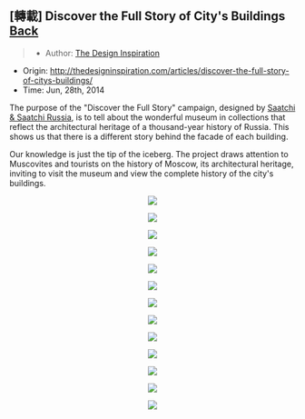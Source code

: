 ## [轉載] Discover the Full Story of City's Buildings [Back](./../post.md)

> - Author: [The Design Inspiration](https://github.com/gorkamolero)
- Origin: http://thedesigninspiration.com/articles/discover-the-full-story-of-citys-buildings/ 
- Time: Jun, 28th, 2014

The purpose of the "Discover the Full Story" campaign, designed by [Saatchi &amp; Saatchi Russia](http://saatchi.ru/ru-ru/), is to tell about the wonderful museum in collections that reflect the architectural heritage of a thousand-year history of Russia. This shows us that there is a different story behind the facade of each building.

Our knowledge is just the tip of the iceberg. The project draws attention to Muscovites and tourists on the history of Moscow, its architectural heritage, inviting to visit the museum and view the complete history of the city's buildings.

<p align="center">
<img src="./3177008062233481665.jpg"/>
</p>
<p align="center">
<img src="./6597230295356500030.jpg"/>
</p>
<p align="center">
<img src="./1365716587100394165.jpg"/>
</p>
<p align="center">
<img src="./6619542684816849582.jpg"/>
</p>
<p align="center">
<img src="./3678314995755237178.jpg"/>
</p>
<p align="center">
<img src="./167477611243055386.jpg"/>
</p>
<p align="center">
<img src="./2053078480228153042.jpg"/>
</p>
<p align="center">
<img src="./2681612103140512641.jpg"/>
</p>
<p align="center">
<img src="./6597515068866581331.jpg"/>
</p>
<p align="center">
<img src="./2740158898296196493.jpg"/>
</p>
<p align="center">
<img src="./2452772947073979547.jpg"/>
</p>
<p align="center">
<img src="./2260244063086772625.jpg"/>
</p>
<p align="center">
<img src="./105553116284597604.jpg"/>
</p>
